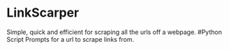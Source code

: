 # LinkScarper
Simple, quick and efficient for scraping all the urls off a webpage.
#Python Script
Prompts for a url to scrape links from.

